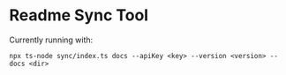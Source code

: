 # Readme Sync Tool

Currently running with:
```
npx ts-node sync/index.ts docs --apiKey <key> --version <version> --docs <dir>
```
